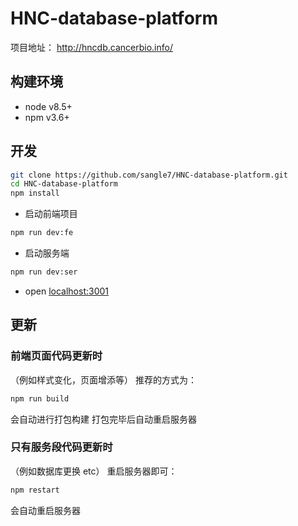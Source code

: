 # HNC-database-platform

项目地址： http://hncdb.cancerbio.info/

## 构建环境
+ node v8.5+
+ npm v3.6+

## 开发
``` bash
git clone https://github.com/sangle7/HNC-database-platform.git
cd HNC-database-platform
npm install
```
+ 启动前端项目
``` bash
npm run dev:fe 
```
+ 启动服务端
``` bash
npm run dev:ser
```
+ open [localhost:3001](http://localhost:3001)

## 更新

### 前端页面代码更新时
（例如样式变化，页面增添等）
推荐的方式为：
  ```bash
  npm run build
  ```
会自动进行打包构建 打包完毕后自动重启服务器


### 只有服务段代码更新时
（例如数据库更换 etc）
重启服务器即可：
  ```bash
  npm restart 
  ```
会自动重启服务器





